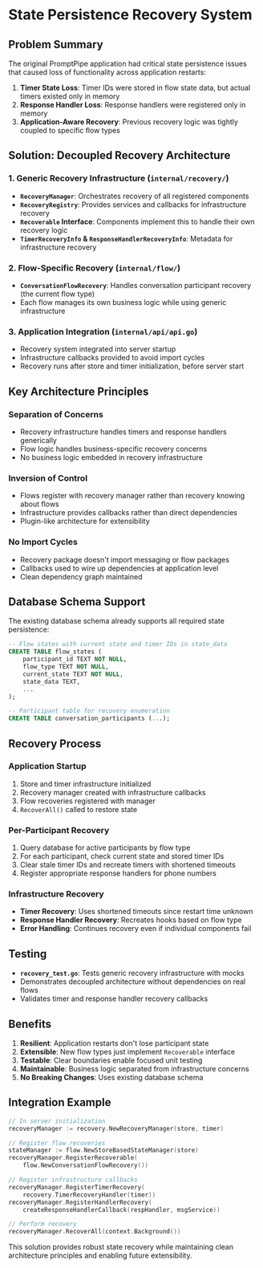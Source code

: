 # State Persistence Recovery System

## Problem Summary

The original PromptPipe application had critical state persistence issues that caused loss of functionality across application restarts:

1. **Timer State Loss**: Timer IDs were stored in flow state data, but actual timers existed only in memory
2. **Response Handler Loss**: Response handlers were registered only in memory
3. **Application-Aware Recovery**: Previous recovery logic was tightly coupled to specific flow types

## Solution: Decoupled Recovery Architecture

### 1. **Generic Recovery Infrastructure** (`internal/recovery/`)

- **`RecoveryManager`**: Orchestrates recovery of all registered components
- **`RecoveryRegistry`**: Provides services and callbacks for infrastructure recovery
- **`Recoverable` Interface**: Components implement this to handle their own recovery logic
- **`TimerRecoveryInfo` & `ResponseHandlerRecoveryInfo`**: Metadata for infrastructure recovery

### 2. **Flow-Specific Recovery** (`internal/flow/`)

- **`ConversationFlowRecovery`**: Handles conversation participant recovery (the current flow type)
- Each flow manages its own business logic while using generic infrastructure

### 3. **Application Integration** (`internal/api/api.go`)

- Recovery system integrated into server startup
- Infrastructure callbacks provided to avoid import cycles
- Recovery runs after store and timer initialization, before server start

## Key Architecture Principles

### **Separation of Concerns**

- Recovery infrastructure handles timers and response handlers generically
- Flow logic handles business-specific recovery concerns
- No business logic embedded in recovery infrastructure

### **Inversion of Control**

- Flows register with recovery manager rather than recovery knowing about flows
- Infrastructure provides callbacks rather than direct dependencies
- Plugin-like architecture for extensibility

### **No Import Cycles**

- Recovery package doesn't import messaging or flow packages
- Callbacks used to wire up dependencies at application level
- Clean dependency graph maintained

## Database Schema Support

The existing database schema already supports all required state persistence:

```sql
-- Flow states with current state and timer IDs in state_data
CREATE TABLE flow_states (
    participant_id TEXT NOT NULL,
    flow_type TEXT NOT NULL,
    current_state TEXT NOT NULL,
    state_data TEXT,
    ...
);

-- Participant table for recovery enumeration
CREATE TABLE conversation_participants (...);
```

## Recovery Process

### **Application Startup**

1. Store and timer infrastructure initialized
2. Recovery manager created with infrastructure callbacks
3. Flow recoveries registered with manager
4. `RecoverAll()` called to restore state

### **Per-Participant Recovery**

1. Query database for active participants by flow type
2. For each participant, check current state and stored timer IDs
3. Clear stale timer IDs and recreate timers with shortened timeouts
4. Register appropriate response handlers for phone numbers

### **Infrastructure Recovery**

- **Timer Recovery**: Uses shortened timeouts since restart time unknown
- **Response Handler Recovery**: Recreates hooks based on flow type
- **Error Handling**: Continues recovery even if individual components fail

## Testing

- **`recovery_test.go`**: Tests generic recovery infrastructure with mocks
- Demonstrates decoupled architecture without dependencies on real flows
- Validates timer and response handler recovery callbacks

## Benefits

1. **Resilient**: Application restarts don't lose participant state
2. **Extensible**: New flow types just implement `Recoverable` interface  
3. **Testable**: Clear boundaries enable focused unit testing
4. **Maintainable**: Business logic separated from infrastructure concerns
5. **No Breaking Changes**: Uses existing database schema

## Integration Example

```go
// In server initialization
recoveryManager := recovery.NewRecoveryManager(store, timer)

// Register flow recoveries
stateManager := flow.NewStoreBasedStateManager(store)
recoveryManager.RegisterRecoverable(
    flow.NewConversationFlowRecovery())

// Register infrastructure callbacks
recoveryManager.RegisterTimerRecovery(
    recovery.TimerRecoveryHandler(timer))
recoveryManager.RegisterHandlerRecovery(
    createResponseHandlerCallback(respHandler, msgService))

// Perform recovery
recoveryManager.RecoverAll(context.Background())
```

This solution provides robust state recovery while maintaining clean architecture principles and enabling future extensibility.
